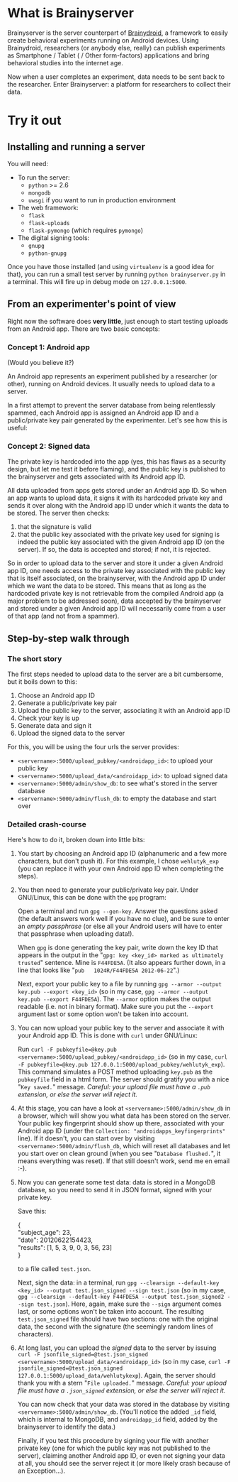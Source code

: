 What is Brainyserver
====================

Brainyserver is the server counterpart of [Brainydroid](http://code.google.com/p/behavioral-experiments-android/), a framework to easily create behavioral experiments running on Android devices. Using Brainydroid, researchers (or anybody else, really) can publish experiments as Smartphone / Tablet ( / Other form-factors) applications and bring behavioral studies into the internet age.

Now when a user completes an experiment, data needs to be sent back to the researcher. Enter Brainyserver: a platform for researchers to collect their data.


Try it out
==========


Installing and running a server
-------------------------------

You will need:

 * To run the server:
     * `python` >= 2.6
     * `mongodb`
     * `uwsgi` if you want to run in production environment
 * The web framework:
     * `flask`
     * `flask-uploads`
     * `flask-pymongo` (which requires `pymongo`)
 * The digital signing tools:
     * `gnupg`
     * `python-gnupg`

Once you have those installed (and using `virtualenv` is a good idea for that), you can run a small test server by running `python brainyserver.py` in a terminal. This will fire up in debug mode on `127.0.0.1:5000`.


From an experimenter's point of view
------------------------------------

Right now the software does **very little**, just enough to start testing uploads from an Android app. There are two basic concepts:

### Concept 1: Android app

(Would you believe it?)

An Android app represents an experiment published by a researcher (or other), running on Android devices. It usually needs to upload data to a server.

In a first attempt to prevent the server database from being relentlessly spammed, each Android app is assigned an Android app ID and a public/private key pair generated by the experimenter. Let's see how this is useful:

### Concept 2: Signed data

The private key is hardcoded into the app (yes, this has flaws as a security design, but let me test it before flaming), and the public key is published to the brainyserver and gets associated with its Android app ID.

All data uploaded from apps gets stored under an Android app ID. So when an app wants to upload data, it signs it with its hardcoded private key and sends it over along with the Android app ID under which it wants the data to be stored. The server then checks:

 1. that the signature is valid
 2. that the public key associated with the private key used for signing is indeed the public key associated with the given Android app ID (on the server). If so, the data is accepted and stored; if not, it is rejected.

So in order to upload data to the server and store it under a given Android app ID, one needs access to the private key associated with the public key that is itself associated, on the brainyserver, with the Android app ID under which we want the data to be stored. This means that as long as the hardcoded private key is not retrievable from the compiled Android app (a major problem to be addressed soon), data accepted by the brainyserver and stored under a given Android app ID will necessarily come from a user of that app (and not from a spammer).


Step-by-step walk through
-------------------------

### The short story

The first steps needed to upload data to the server are a bit cumbersome, but it boils down to this:

 1. Choose an Android app ID
 2. Generate a public/private key pair
 3. Upload the public key to the server, associating it with an Android app ID
 4. Check your key is up
 5. Generate data and sign it
 6. Upload the signed data to the server

For this, you will be using the four urls the server provides:

 * `<servername>:5000/upload_pubkey/<androidapp_id>`: to upload your public key
 * `<servername>:5000/upload_data/<androidapp_id>`: to upload signed data
 * `<servername>:5000/admin/show_db`: to see what's stored in the server database
 * `<servername>:5000/admin/flush_db`: to empty the database and start over

### Detailed crash-course

Here's how to do it, broken down into little bits:

 1. You start by choosing an Android app ID (alphanumeric and a few more characters, but don't push it). For this example, I chose `wehlutyk_exp` (you can replace it with your own Android app ID when completing the steps).

 2. You then need to generate your public/private key pair. Under GNU/Linux, this can be done with the `gpg` program:

    Open a terminal and run `gpg --gen-key`. Answer the questions asked (the default answers work well if you have no clue), and be sure to enter an *empty passphrase* (or else all your Android users will have to enter that passphrase when uploading data!).

    When `gpg` is done generating the key pair, write down the key ID that appears in the output in the "`gpg: key <key_id> marked as ultimately trusted`" sentence. Mine is `F44FDE5A`. (It also appears further down, in a line that looks like "`pub   1024R/F44FDE5A 2012-06-22`".)

     Next, export your public key to a file by running `gpg --armor --output key.pub --export <key_id>` (so in my case, `gpg --armor --output key.pub --export F44FDE5A`). The `--armor` option makes the output readable (i.e. not in binary format). Make sure you put the `--export` argument last or some option won't be taken into account.

 3. You can now upload your public key to the server and associate it with your Android app ID. This is done with `curl` under GNU/Linux:

    Run `curl -F pubkeyfile=@key.pub <servername>:5000/upload_pubkey/<androidapp_id>` (so in my case, `curl -F pubkeyfile=@key.pub 127.0.0.1:5000/upload_pubkey/wehlutyk_exp`). This command simulates a POST method uploading `key.pub` as the `pubkeyfile` field in a html form. The server should gratify you with a nice "`Key saved.`" message. *Careful: your upload file must have a `.pub` extension, or else the server will reject it.*

 4. At this stage, you can have a look at `<servername>:5000/admin/show_db` in a browser, which will show you what data has been stored on the server. Your public key fingerprint should show up there, associated with your Android app ID (under the `Collection: "androidapps_keyfingerprints"` line). If it doesn't, you can start over by visiting `<servername>:5000/admin/flush_db`, which will reset all databases and let you start over on clean ground (when you see "`Database flushed.`", it means everything was reset). If that still doesn't work, send me en email :-).

 5. Now you can generate some test data: data is stored in a MongoDB database, so you need to send it in JSON format, signed with your private key.

    Save this:

    {  
        "subject_age": 23,  
        "date": 20120622154423,  
        "results": [1, 5, 3, 9, 0, 3, 56, 23]  
    }

    to a file called `test.json`.

    Next, sign the data: in a terminal, run `gpg --clearsign --default-key <key_id> --output test.json_signed --sign test.json` (so in my case, `gpg --clearsign --default-key F44FDE5A --output test.json_signed2 --sign test.json`). Here, again, make sure the `--sign` argument comes last, or some options won't be taken into account. The resulting `test.json_signed` file should have two sections: one with the original data, the second with the signature (the seemingly random lines of characters).

 6. At long last, you can upload the *signed* data to the server by issuing `curl -F jsonfile_signed=@test.json_signed <servername>:5000/upload_data/<androidapp_id>` (so in my case, `curl -F jsonfile_signed=@test.json_signed 127.0.0.1:5000/upload_data/wehlutykexp`). Again, the server should thank you with a stern "`File uploaded.`" message. *Careful: your upload file must have a `.json_signed` extension, or else the server will reject it.*

    You can now check that your data was stored in the database by visiting `<servername>:5000/admin/show_db`. (You'll notice the added `_id` field, which is internal to MongoDB, and `androidapp_id` field, added by the brainyserver to identify the data.)

    Finally, if you test this procedure by signing your file with another private key (one for which the public key was not published to the server), claiming another Android app ID, or even not signing your data at all, you should see the server reject it (or more likely crash because of an Exception...).
